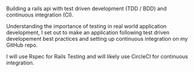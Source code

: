 Building a rails api with test driven development (TDD / BDD) and continuous integration (CI).

Understanding the importance of testing in real world application development, I set out to make an application following test driven developement best practices and setting up continuous integration on my GitHub repo.

I will use Rspec for Rails Testing and will likely use CircleCI for continuous integration.
